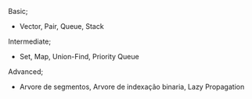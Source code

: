Basic;

- Vector, Pair, Queue, Stack

Intermediate;

- Set, Map, Union-Find, Priority Queue

Advanced;

- Arvore de segmentos, Arvore de indexação binaria, Lazy Propagation
